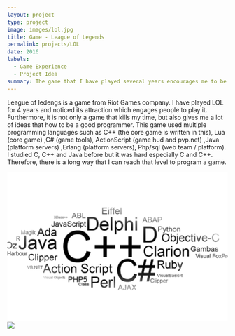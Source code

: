 ```yaml
---
layout: project
type: project
image: images/lol.jpg
title: Game - League of Legends
permalink: projects/LOL
date: 2016
labels:
  - Game Experience
  - Project Idea
summary: The game that I have played several years encourages me to be a computer programmer.
---
```


League of ledengs is a game from Riot Games company.  I have played LOL for 4 years and noticed its attraction which engages people to play it.  Furthermore, it is not only a game that kills my time, but also gives me a lot of ideas that how to be a good programmer.  This game used multiple programming languages such as C++ (the core game is written in this), Lua (core game) ,C# (game tools), ActionScript (game hud and pvp.net) ,Java (platform servers) ,Erlang (platform servers), Php/sql (web team / platform).  I studied C, C++ and Java before but it was hard especially C and C++.  Therefore, there is a long way that I can reach that level to program a game.

<img class="ui medium left floated rounded image" src="../images/lol1.png">
<img class="ui medium right floated rounded image" src="../images/lol.2.jpg">
